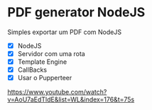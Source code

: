 # PDF generator NodeJS

Simples exportar um PDF com NodeJS


- [x] NodeJS
- [x] Servidor com uma rota
- [x] Template Engine
- [x] CallBacks
- [x] Usar o Pupperteer

https://www.youtube.com/watch?v=AoU7aEdTldE&list=WL&index=176&t=75s
